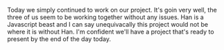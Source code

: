 Today we simply continued to work on our project.  It's goin very well, the three of us seem to be working together without
any issues.  Han is a Javascript beast and I can say unequivacally this project would not be where it is without Han.
I'm confident we'll have a project that's ready to present by the end of the day today.
